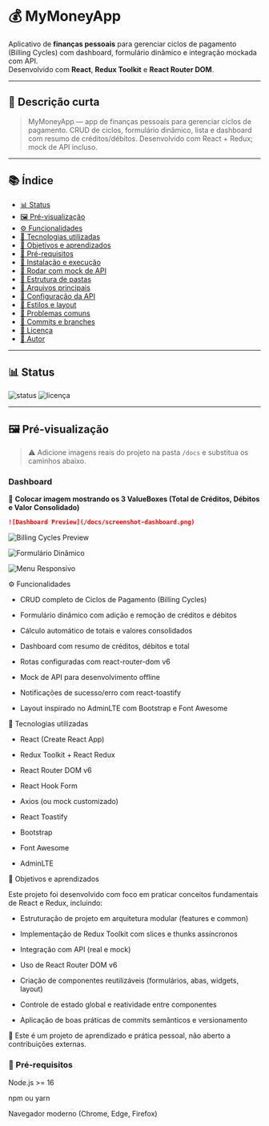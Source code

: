 # 💰 MyMoneyApp

Aplicativo de **finanças pessoais** para gerenciar ciclos de pagamento (Billing Cycles) com dashboard, formulário dinâmico e integração mockada com API.  
Desenvolvido com **React**, **Redux Toolkit** e **React Router DOM**.

---

## 📝 Descrição curta

> MyMoneyApp — app de finanças pessoais para gerenciar ciclos de pagamento. CRUD de ciclos, formulário dinâmico, lista e dashboard com resumo de créditos/débitos. Desenvolvido com React + Redux; mock de API incluso.

---

## 📚 Índice

- [📊 Status](#-status)
- [🖼️ Pré-visualização](#️-pré-visualização)
- [⚙️ Funcionalidades](#️-funcionalidades)
- [🧠 Tecnologias utilizadas](#-tecnologias-utilizadas)
- [🎯 Objetivos e aprendizados](#-objetivos-e-aprendizados)
- [🧩 Pré-requisitos](#-pré-requisitos)
- [🚀 Instalação e execução](#-instalação-e-execução)
- [🧪 Rodar com mock de API](#-rodar-com-mock-de-api)
- [📁 Estrutura de pastas](#-estrutura-de-pastas)
- [📄 Arquivos principais](#-arquivos-principais)
- [🔧 Configuração da API](#-configuração-da-api)
- [🎨 Estilos e layout](#-estilos-e-layout)
- [🐞 Problemas comuns](#-problemas-comuns)
- [🌿 Commits e branches](#-commits-e-branches)
- [📜 Licença](#-licença)
- [👤 Autor](#-autor)

---

## 📊 Status

![status](https://img.shields.io/badge/status-em%20desenvolvimento-brightgreen)
![licença](https://img.shields.io/badge/license-MIT-blue)

---

## 🖼️ Pré-visualização

> ⚠️ Adicione imagens reais do projeto na pasta `/docs` e substitua os caminhos abaixo.

### Dashboard

📸 **Colocar imagem mostrando os 3 ValueBoxes (Total de Créditos, Débitos e Valor Consolidado)**

```markdown
![Dashboard Preview](/docs/screenshot-dashboard.png)
```

![Billing Cycles Preview](/docs/screenshot-billingcycle.png)

![Formulário Dinâmico](/docs/screenshot-form.png)

![Menu Responsivo](/docs/screenshot-hamburger.png)

⚙️ Funcionalidades

- CRUD completo de Ciclos de Pagamento (Billing Cycles)

- Formulário dinâmico com adição e remoção de créditos e débitos

- Cálculo automático de totais e valores consolidados

- Dashboard com resumo de créditos, débitos e total

- Rotas configuradas com react-router-dom v6

- Mock de API para desenvolvimento offline

- Notificações de sucesso/erro com react-toastify

- Layout inspirado no AdminLTE com Bootstrap e Font Awesome

🧠 Tecnologias utilizadas

- React (Create React App)

- Redux Toolkit + React Redux

- React Router DOM v6

- React Hook Form

- Axios (ou mock customizado)

- React Toastify

- Bootstrap

- Font Awesome

- AdminLTE

🎯 Objetivos e aprendizados

Este projeto foi desenvolvido com foco em praticar conceitos fundamentais de React e Redux, incluindo:

- Estruturação de projeto em arquitetura modular (features e common)

- Implementação de Redux Toolkit com slices e thunks assíncronos

- Integração com API (real e mock)

- Uso de React Router DOM v6

- Criação de componentes reutilizáveis (formulários, abas, widgets, layout)

- Controle de estado global e reatividade entre componentes

- Aplicação de boas práticas de commits semânticos e versionamento

🧩 Este é um projeto de aprendizado e prática pessoal, não aberto a contribuições externas.

### 🧩 Pré-requisitos

Node.js >= 16

npm ou yarn

Navegador moderno (Chrome, Edge, Firefox)
